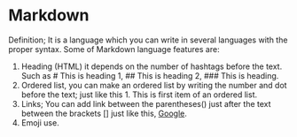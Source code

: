 # Markdown
Definition; It is a language which you can write in several languages with the proper syntax.
Some of Markdown language features are:

1. Heading (HTML)  it depends on the number of hashtags before the text. Such as # This is heading 1, ## This is heading 2, ### This is heading.
2. Ordered list, you can make an ordered list by writing the number and dot before the text; just like this 1. This is first item of an ordered list.
3. Links; You can add link between the parentheses() just after the text between the brackets [] just like this, [Google](www.google.com). 
4. Emoji use.